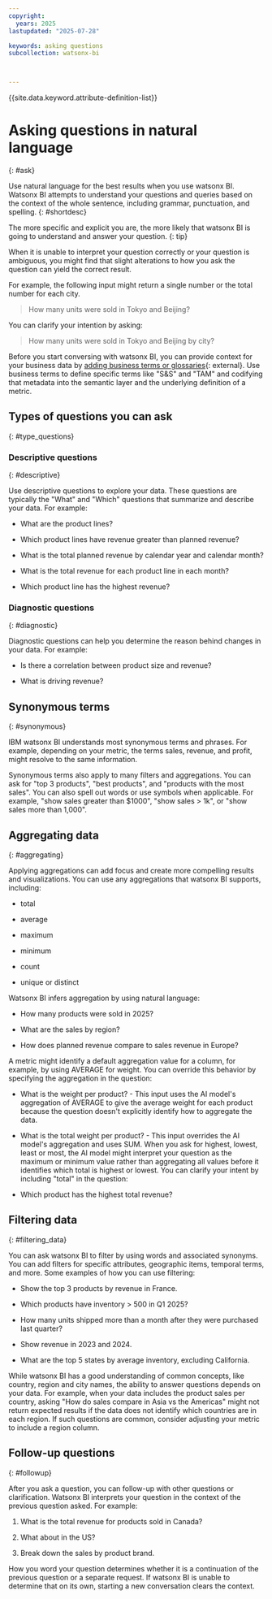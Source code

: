 ```yaml
---
copyright:
  years: 2025
lastupdated: "2025-07-28"

keywords: asking questions
subcollection: watsonx-bi



---
```


{{site.data.keyword.attribute-definition-list}}


# Asking questions in natural language
{: #ask}

Use natural language for the best results when you use watsonx BI. Watsonx BI attempts to understand your questions and queries based on the context of the whole sentence, including grammar, punctuation, and spelling. {: #shortdesc}

The more specific and explicit you are, the more likely that watsonx BI is going to understand and answer your question. 
{: tip}

When it is unable to interpret your question correctly or your question is ambiguous, you might find that slight alterations to how you ask the question can yield the correct result. 

For example, the following input might return a single number or the total number for each city.

> How many units were sold in Tokyo and Beijing?

You can clarify your intention by asking: 
  
> How many units were sold in Tokyo and Beijing by city?

Before you start conversing with watsonx BI, you can provide context for your business data by [adding business terms or glossaries](/docs/watsonx-bi?topic=watsonx-bi-business_terms){: external}. Use business terms to define specific terms like "S&S" and "TAM" and codifying that metadata into the semantic layer and the underlying definition of a metric.

## Types of questions you can ask
{: #type_questions}

### Descriptive questions
{: #descriptive}

Use descriptive questions to explore your data. These questions are typically the "What" and "Which" questions that summarize and describe your data. For example: 

- What are the product lines?

- Which product lines have revenue greater than planned revenue?

- What is the total planned revenue by calendar year and calendar month?

- What is the total revenue for each product line in each month?

- Which product line has the highest revenue?

### Diagnostic questions
{: #diagnostic}

Diagnostic questions can help you determine the reason behind changes in your data. For example:

- Is there a correlation between product size and revenue?

- What is driving revenue?

## Synonymous terms
{: #synonymous}

IBM watsonx BI understands most synonymous terms and phrases. For example, depending on your metric, the terms sales, revenue, and profit, might resolve to the same information. 

Synonymous terms also apply to many filters and aggregations. You can ask for "top 3 products", "best products", and "products with the most sales". You can also spell out words or use symbols when applicable. For example, "show sales greater than $1000", "show sales > 1k", or "show sales more than 1,000".

## Aggregating data
{: #aggregating}

Applying aggregations can add focus and create more compelling results and visualizations. You can use any aggregations that watsonx BI supports, including:

- total

- average

- maximum

- minimum

- count

- unique or distinct

Watsonx BI infers aggregation by using natural language:

- How many products were sold in 2025?

- What are the sales by region?

- How does planned revenue compare to sales revenue in Europe?

A metric might identify a default aggregation value for a column, for example, by using AVERAGE for weight. You can override this behavior by specifying the aggregation in the question:

- What is the weight per product? - This input uses the AI model's aggregation of AVERAGE to give the average weight for each product because the question doesn't explicitly identify how to aggregate the data.

- What is the total weight per product? - This input overrides the AI model's aggregation and uses SUM. When you ask for highest, lowest, least or most, the AI model might interpret your question as the maximum or minimum value rather than aggregating all values before it identifies which total is highest or lowest. You can clarify your intent by including "total" in the question:

- Which product has the highest total revenue?

## Filtering data
{: #filtering_data}

You can ask watsonx BI to filter by using words and associated synonyms. You can add filters for specific attributes, geographic items, temporal terms, and more. Some examples of how you can use filtering:

- Show the top 3 products by revenue in France.

- Which products have inventory > 500 in Q1 2025?

- How many units shipped more than a month after they were purchased last quarter?

- Show revenue in 2023 and 2024.

- What are the top 5 states by average inventory, excluding California.

While watsonx BI has a good understanding of common concepts, like country, region and city names, the ability to answer questions depends on your data. For example, when your data includes the product sales per country, asking "How do sales compare in Asia vs the Americas" might not return expected results if the data does not identify which countries are in each region. If such questions are common, consider adjusting your metric to include a region column.

## Follow-up questions
{: #followup}

After you ask a question, you can follow-up with other questions or clarification. Watsonx BI interprets your question in the context of the previous question asked. For example:

1. What is the total revenue for products sold in Canada?

2. What about in the US?

3. Break down the sales by product brand.

How you word your question determines whether it is a continuation of the previous question or a separate request. If watsonx BI is unable to determine that on its own, starting a new conversation clears the context.
